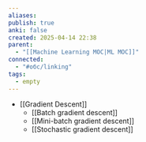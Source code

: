 ```yaml
---
aliases: 
publish: true
anki: false
created: 2025-04-14 22:38
parent:
  - "[[Machine Learning MOC|ML MOC]]"
connected:
  - "#обс/linking"
tags:
  - empty
---
```


- [[Gradient Descent]]
	- [[Batch gradient descent]]
	- [[Mini-batch gradient descent]]
	- [[Stochastic gradient descent]]